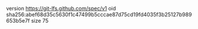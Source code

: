 version https://git-lfs.github.com/spec/v1
oid sha256:abef68d35c5630f1c47499b5cccae87d75cd19fd4035f3b25127b989653b5e7f
size 75

